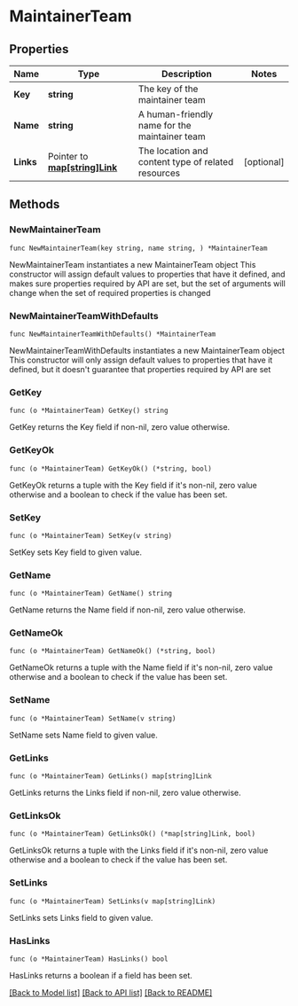 # MaintainerTeam

## Properties

Name | Type | Description | Notes
------------ | ------------- | ------------- | -------------
**Key** | **string** | The key of the maintainer team | 
**Name** | **string** | A human-friendly name for the maintainer team | 
**Links** | Pointer to [**map[string]Link**](Link.md) | The location and content type of related resources | [optional] 

## Methods

### NewMaintainerTeam

`func NewMaintainerTeam(key string, name string, ) *MaintainerTeam`

NewMaintainerTeam instantiates a new MaintainerTeam object
This constructor will assign default values to properties that have it defined,
and makes sure properties required by API are set, but the set of arguments
will change when the set of required properties is changed

### NewMaintainerTeamWithDefaults

`func NewMaintainerTeamWithDefaults() *MaintainerTeam`

NewMaintainerTeamWithDefaults instantiates a new MaintainerTeam object
This constructor will only assign default values to properties that have it defined,
but it doesn't guarantee that properties required by API are set

### GetKey

`func (o *MaintainerTeam) GetKey() string`

GetKey returns the Key field if non-nil, zero value otherwise.

### GetKeyOk

`func (o *MaintainerTeam) GetKeyOk() (*string, bool)`

GetKeyOk returns a tuple with the Key field if it's non-nil, zero value otherwise
and a boolean to check if the value has been set.

### SetKey

`func (o *MaintainerTeam) SetKey(v string)`

SetKey sets Key field to given value.


### GetName

`func (o *MaintainerTeam) GetName() string`

GetName returns the Name field if non-nil, zero value otherwise.

### GetNameOk

`func (o *MaintainerTeam) GetNameOk() (*string, bool)`

GetNameOk returns a tuple with the Name field if it's non-nil, zero value otherwise
and a boolean to check if the value has been set.

### SetName

`func (o *MaintainerTeam) SetName(v string)`

SetName sets Name field to given value.


### GetLinks

`func (o *MaintainerTeam) GetLinks() map[string]Link`

GetLinks returns the Links field if non-nil, zero value otherwise.

### GetLinksOk

`func (o *MaintainerTeam) GetLinksOk() (*map[string]Link, bool)`

GetLinksOk returns a tuple with the Links field if it's non-nil, zero value otherwise
and a boolean to check if the value has been set.

### SetLinks

`func (o *MaintainerTeam) SetLinks(v map[string]Link)`

SetLinks sets Links field to given value.

### HasLinks

`func (o *MaintainerTeam) HasLinks() bool`

HasLinks returns a boolean if a field has been set.


[[Back to Model list]](../README.md#documentation-for-models) [[Back to API list]](../README.md#documentation-for-api-endpoints) [[Back to README]](../README.md)


